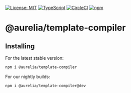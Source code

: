 [![License: MIT](https://img.shields.io/badge/License-MIT-yellow.svg)](https://opensource.org/licenses/MIT)
[![TypeScript](https://img.shields.io/badge/%3C%2F%3E-TypeScript-%230074c1.svg)](http://www.typescriptlang.org/)
[![CircleCI](https://circleci.com/gh/aurelia/aurelia.svg?style=shield)](https://circleci.com/gh/aurelia/aurelia)
[![npm](https://img.shields.io/npm/v/@aurelia/metadata.svg?maxAge=3600)](https://www.npmjs.com/package/@aurelia/metadata)
# @aurelia/template-compiler

## Installing

For the latest stable version:

```bash
npm i @aurelia/template-compiler
```

For our nightly builds:

```bash
npm i @aurelia/template-compiler@dev
```
